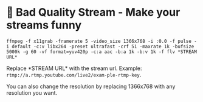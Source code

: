 
# 💩 Bad Quality Stream - Make your streams funny
    ffmpeg -f x11grab -framerate 5 -video_size 1366x768 -i :0.0 -f pulse -i default -c:v libx264 -preset ultrafast -crf 51 -maxrate 1k -bufsize 5000k -g 60 -vf format=yuv420p -c:a aac -b:a 1k -b:v 1k -f flv *STREAM URL*
Replace  \*STREAM URL* with the stream url. Example: `rtmp://a.rtmp.youtube.com/live2/exam-ple-rtmp-key`.

You can also change the resolution by replacing 1366x768 with any resolution you want.
